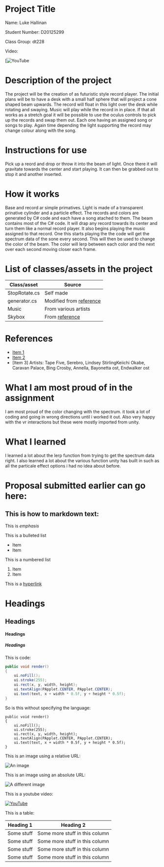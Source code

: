 # Project Title

Name: Luke Hallinan

Student Number: D20125299

Class Group: dt228

Video: 

[![YouTube](https://youtu.be/gigTBqkqTlE)

# Description of the project
The project will be the creation of as futuristic style record player. 
The initial plans will be to have a desk with a small half sphere that will project a cone shaped beam upwards.
The record will float in this light over the desk while rotating and swaying.
Music will play while the record in in place.
If that all works as a stretch goal it will be possible to use the oculus controls to pick up the records and swap them out.
Each one having an assigned song or songs to play.
Again time depending the light supporting the record may change colour along with the song.

# Instructions for use
Pick up a reord and drop or throw it into the beam of light.
Once there it will gravitate towards the center and start playing.
It can then be grabbed out to stop it and another inserted.

# How it works
Base and record ar simple primatives.
Light is made of a transparent prinative cylinder and a particle effect.
The records and colors are generated by C# code and each have a song atached to them.
The beam contains most of the C# code. 
It will drap any record towards its center and turn them like a normal record player.
It also begins playing the music assigned to that record.
One this starts playing the the code will get the spectrum data of the sone every second.
This will then be used to change the color of the beam.
The color will lerp between each color and the next over each second moving closer each frame.

# List of classes/assets in the project

| Class/asset | Source |
|-----------|-----------|
| StopRotate.cs | Self made |
| generator.cs | Modified from [reference](https://github.com/DorkSoul/GE1-2021-2022/blob/master/GE1%20Examples%202021/Assets/Generator.cs) |
| Music | From various artists|
| Skybox | From [reference](https://assetstore.unity.com/packages/2d/textures-materials/sky/allsky-free-10-sky-skybox-set-146014) |

# References
* [Item 1](https://github.com/DorkSoul/GE1-2021-2022/blob/master/GE1%20Examples%202021/Assets/Generator.cs)
* [Item 2](https://assetstore.unity.com/packages/2d/textures-materials/sky/allsky-free-10-sky-skybox-set-146014)
* [Item 3] Artists: Tape Five, Serebro, Lindsey StirlingKeiichi Okabe, Caravan Palace, Bing Crosby, Annella, Bayonetta ost, Endwalker ost


# What I am most proud of in the assignment
I am most proud of the color changing with the spectrum. it took a lot of coding and going in wrong directions until i worked it out.
Also very happy with the vr interactions but these were mostly imported from unity.

# What I learned
I learned a lot about the lerp function from trying to get the spectrum data right.
I also learned a lot about the various function unity has built in such as all the particale effect options i had no idea about before.

# Proposal submitted earlier can go here:

## This is how to markdown text:

This is *emphasis*

This is a bulleted list

- Item
- Item

This is a numbered list

1. Item
1. Item

This is a [hyperlink](http://bryanduggan.org)

# Headings
## Headings
#### Headings
##### Headings

This is code:

```Java
public void render()
{
	ui.noFill();
	ui.stroke(255);
	ui.rect(x, y, width, height);
	ui.textAlign(PApplet.CENTER, PApplet.CENTER);
	ui.text(text, x + width * 0.5f, y + height * 0.5f);
}
```

So is this without specifying the language:

```
public void render()
{
	ui.noFill();
	ui.stroke(255);
	ui.rect(x, y, width, height);
	ui.textAlign(PApplet.CENTER, PApplet.CENTER);
	ui.text(text, x + width * 0.5f, y + height * 0.5f);
}
```

This is an image using a relative URL:

![An image](images/p8.png)

This is an image using an absolute URL:

![A different image](https://bryanduggandotorg.files.wordpress.com/2019/02/infinite-forms-00045.png?w=595&h=&zoom=2)

This is a youtube video:

[![YouTube](http://img.youtube.com/vi/J2kHSSFA4NU/0.jpg)](https://www.youtube.com/watch?v=J2kHSSFA4NU)

This is a table:

| Heading 1 | Heading 2 |
|-----------|-----------|
|Some stuff | Some more stuff in this column |
|Some stuff | Some more stuff in this column |
|Some stuff | Some more stuff in this column |
|Some stuff | Some more stuff in this column |